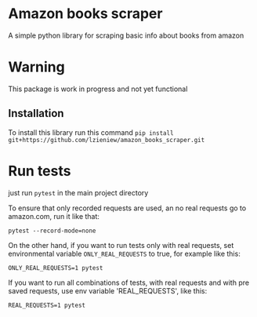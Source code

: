 # Amazon books scraper
A simple python library for scraping basic info about books from amazon

# Warning
This package is work in progress and not yet functional

## Installation
To install this library run this command
`pip install git+https://github.com/lzieniew/amazon_books_scraper.git`


# Run tests
just run `pytest` in the main project directory

To ensure that only recorded requests are used, an no real requests go to amazon.com, run it like that:
```
pytest --record-mode=none
```

On the other hand, if you want to run tests only with real requests, set environmental variable `ONLY_REAL_REQUESTS` to true, for example like this:
```
ONLY_REAL_REQUESTS=1 pytest
```

If you want to run all combinations of tests, with real requests and with pre saved requests, use env variable 'REAL_REQUESTS', like this:
```
REAL_REQUESTS=1 pytest
```
